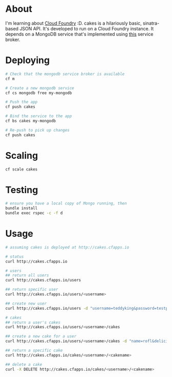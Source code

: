 # About

I'm learning about [Cloud Foundry](https://github.com/cloudfoundry) :D. cakes is a hilariously basic, sinatra-based JSON API. It's developed to run on a Cloud Foundry instance. It depends on a MongoDB service that's implemented using [this](https://github.com/teddyking/mongodb_broker) service broker.

# Deploying
```bash
# Check that the mongodb service broker is available
cf m

# Create a new mongodb service
cf cs mongodb free my-mongodb

# Push the app
cf push cakes

# Bind the service to the app
cf bs cakes my-mongodb

# Re-push to pick up changes
cf push cakes
```
# Scaling
```bash
cf scale cakes
```

# Testing
```bash
# ensure you have a local copy of Mongo running, then
bundle install
bundle exec rspec -c -f d
```

# Usage
```bash
# assuming cakes is deployed at http://cakes.cfapps.io

# status
curl http://cakes.cfapps.io

# users
## return all users
curl http://cakes.cfapps.io/users

## return specific user
curl http://cakes.cfapps.io/users/<username>

## create new user
curl http://cakes.cfapps.io/users -d "username=teddyking&password=testpassword"

# cakes
## return a user's cakes
curl http://cakes.cfapps.io/users/<username>/cakes

## create a new cake for a user
curl http://cakes.cfapps.io/users/<username>/cakes -d "name=rofl&deliciousness=10"

## return a specific cake
curl http://cakes.cfapps.io/cakes/<username>/<cakename>

## delete a cake
curl -X DELETE http://cakes.cfapps.io/cakes/<username>/<cakename>
```